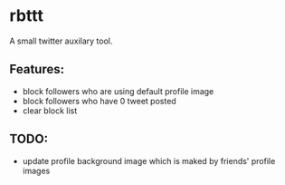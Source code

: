 # rbttt
A small twitter auxilary tool.

Features:
----

- block followers who are using default profile image
- block followers who have 0 tweet posted
- clear block list

TODO:
----

- update profile background image which is maked by friends' profile images
